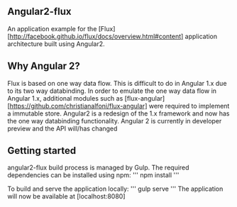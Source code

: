 ## Angular2-flux

An application example for the [Flux][http://facebook.github.io/flux/docs/overview.html#content] application architecture built using Angular2.

## Why Angular 2?
Flux is based on one way data flow. This is difficult to do in Angular 1.x due to its two way databinding. In order to emulate the one way data flow in Angular 1.x, additional modules such as [flux-angular][https://github.com/christianalfoni/flux-angular] were required to implement a immutable store.
Angular2 is a redesign of the 1.x framework and now has the one way databinding functionality. Angular 2 is currently in developer preview and the API will/has changed

## Getting started
angular2-flux build process is managed by Gulp. The required dependencies can be installed using npm:
    '''
    npm install
    '''

To build and serve the application locally:
    '''
    gulp serve
    '''
The application will now be available at [localhost:8080]